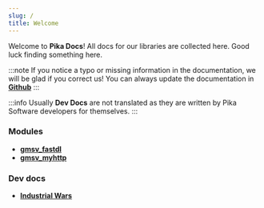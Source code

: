 ```yaml
---
slug: /
title: Welcome
---
```


Welcome to **Pika Docs**!
All docs for our libraries are collected here.
Good luck finding something here.

:::note
If you notice a typo or missing information in the documentation, we will be glad if you correct us!
You can always update the documentation in **[Github](https://github.com/Pika-Software/pika-docs)**
:::

:::info
Usually **Dev Docs** are not translated as they are written by Pika Software developers for themselves.
:::


### Modules
* [**gmsv_fastdl**](/gmsv_fastdl/intro)
* [**gmsv_myhttp**](/gmsv_myhttp/intro)

### Dev docs
* [**Industrial Wars**](/industrial_wars/intro)